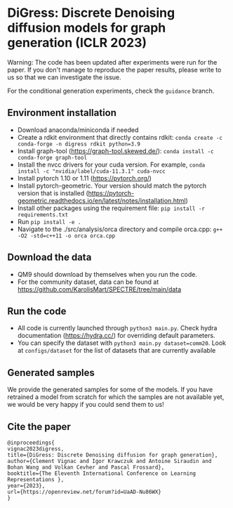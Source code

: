 # DiGress: Discrete Denoising diffusion models for graph generation (ICLR 2023)


Warning: The code has been updated after experiments were run for the paper. If you don't manage to reproduce the
paper results, please write to us so that we can investigate the issue.

For the conditional generation experiments, check the `guidance` branch.

## Environment installation
  - Download anaconda/miniconda if needed
  - Create a rdkit environment that directly contains rdkit: `conda create -c conda-forge -n digress rdkit python=3.9`
  - Install graph-tool (https://graph-tool.skewed.de/): `conda install -c conda-forge graph-tool`
  - Install the nvcc drivers for your cuda version. For example, `conda install -c "nvidia/label/cuda-11.3.1" cuda-nvcc`
  - Install pytorch 1.10 or 1.11 (https://pytorch.org/)
  - Install pytorch-geometric. Your version should match the pytorch version that is installed (https://pytorch-geometric.readthedocs.io/en/latest/notes/installation.html)
  - Install other packages using the requirement file: `pip install -r requirements.txt`
  - Run `pip install -e .`
  - Navigate to the ./src/analysis/orca directory and compile orca.cpp: `g++ -O2 -std=c++11 -o orca orca.cpp`


## Download the data

  - QM9 should download by themselves when you run the code.
  - For the community dataset, data can be found at https://github.com/KarolisMart/SPECTRE/tree/main/data



## Run the code

  - All code is currently launched through `python3 main.py`. Check hydra documentation (https://hydra.cc/) for overriding default parameters.
  - You can specify the dataset with `python3 main.py dataset=comm20`. Look at `configs/dataset` for the list of datasets that are currently available

## Generated samples

We provide the generated samples for some of the models. If you have retrained a model from scratch for which the samples are
not available yet, we would be very happy if you could send them to us!

## Cite the paper

```
@inproceedings{
vignac2023digress,
title={DiGress: Discrete Denoising diffusion for graph generation},
author={Clement Vignac and Igor Krawczuk and Antoine Siraudin and Bohan Wang and Volkan Cevher and Pascal Frossard},
booktitle={The Eleventh International Conference on Learning Representations },
year={2023},
url={https://openreview.net/forum?id=UaAD-Nu86WX}
}
```
